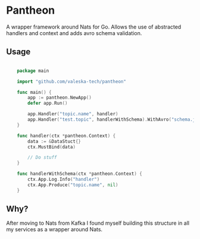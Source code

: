 # Pantheon

A wrapper framework around Nats for Go. Allows the use of abstracted handlers and context and adds avro schema validation.

## Usage

``` go

    package main

    import "github.com/valeska-tech/pantheon"

    func main() {
        app := pantheon.NewApp()
        defer app.Run()

        app.Handler("topic.name", handler)
        app.Handler("test.topic", handlerWithSchema).WithAvro("schema.json")
    }

    func handler(ctx *pantheon.Context) {
        data := &DataStuct{}
        ctx.MustBind(data)

        // Do stuff
    }

    func handlerWithSchema(ctx *pantheon.Context) {
        ctx.App.Log.Info("handler")
        ctx.App.Produce("topic.name", nil)
    }
```

## Why?

After moving to Nats from Kafka I found myself building this structure in all my services as a wrapper around Nats.
